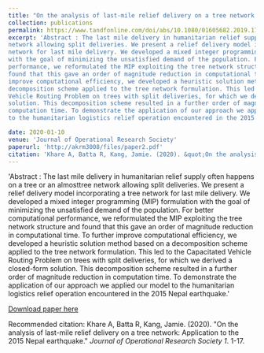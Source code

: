```yaml
---
title: "On the analysis of last-mile relief delivery on a tree network: Application to the 2015 Nepal earthquake"
collection: publications
permalink: https://www.tandfonline.com/doi/abs/10.1080/01605682.2019.1708824
excerpt: 'Abstract : The last mile delivery in humanitarian relief supply often happens on a tree or an almosttree
network allowing split deliveries. We present a relief delivery model incorporating a tree
network for last mile delivery. We developed a mixed integer programming (MIP) formulation
with the goal of minimizing the unsatisfied demand of the population. For better computational
performance, we reformulated the MIP exploiting the tree network structure and
found that this gave an order of magnitude reduction in computational time. To further
improve computational efficiency, we developed a heuristic solution method based on a
decomposition scheme applied to the tree network formulation. This led to the Capacitated
Vehicle Routing Problem on trees with split deliveries, for which we derived a closed-form
solution. This decomposition scheme resulted in a further order of magnitude reduction in
computation time. To demonstrate the application of our approach we applied our model
to the humanitarian logistics relief operation encountered in the 2015 Nepal earthquake.'

date: 2020-01-10
venue: 'Journal of Operational Research Society'
paperurl: 'http://akrm3008/files/paper2.pdf'
citation: 'Khare A, Batta R, Kang, Jamie. (2020). &quot;On the analysis of last-mile relief delivery on a tree network: Application to the 2015 Nepal earthquake.&quot; <i>Journal of Operational Research Society 1</i>. 1-17.'
---
```

'Abstract : The last mile delivery in humanitarian relief supply often happens on a tree or an almosttree
network allowing split deliveries. We present a relief delivery model incorporating a tree
network for last mile delivery. We developed a mixed integer programming (MIP) formulation
with the goal of minimizing the unsatisfied demand of the population. For better computational
performance, we reformulated the MIP exploiting the tree network structure and
found that this gave an order of magnitude reduction in computational time. To further
improve computational efficiency, we developed a heuristic solution method based on a
decomposition scheme applied to the tree network formulation. This led to the Capacitated
Vehicle Routing Problem on trees with split deliveries, for which we derived a closed-form
solution. This decomposition scheme resulted in a further order of magnitude reduction in
computation time. To demonstrate the application of our approach we applied our model
to the humanitarian logistics relief operation encountered in the 2015 Nepal earthquake.'

[Download paper here](http://akrm3008/files/paper2.pdf)

Recommended citation: Khare A, Batta R, Kang, Jamie.  (2020). "On the analysis of last-mile relief delivery on a tree network: Application to the 2015 Nepal earthquake." <i>Journal of Operational Research Society 1</i>. 1-17.
